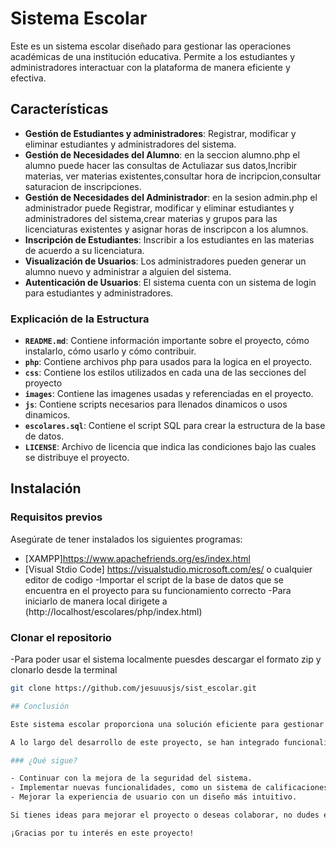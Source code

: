 # Sistema Escolar

Este es un sistema escolar diseñado para gestionar las operaciones académicas de una institución educativa. Permite a los estudiantes y administradores interactuar con la plataforma de manera eficiente y efectiva.

## Características
- **Gestión de Estudiantes y administradores**: Registrar, modificar y eliminar estudiantes y administradores del sistema.
- **Gestión de Necesidades del Alumno**: en la seccion alumno.php el alumno puede hacer las consultas de Actuliazar sus datos,Incribir materias, ver materias existentes,consultar hora de incripcion,consultar saturacion de inscripciones.
- **Gestión de Necesidades del Administrador**: en la sesion admin.php el administrador puede Registrar, modificar y eliminar estudiantes y administradores del sistema,crear materias y grupos para las licenciaturas existentes y asignar horas de inscripcon a los alumnos.
- **Inscripción de Estudiantes**: Inscribir a los estudiantes en las materias de acuerdo a su licenciatura.
- **Visualización de Usuarios**: Los administradores pueden generar un alumno nuevo y administrar a alguien del sistema.
- **Autenticación de Usuarios**: El sistema cuenta con un sistema de login para estudiantes y administradores.

### Explicación de la Estructura

- **`README.md`**: Contiene información importante sobre el proyecto, cómo instalarlo, cómo usarlo y cómo contribuir.
- **`php`**: Contiene archivos php para usados para la logica en el proyecto.
- **`css`**: Contiene los estilos utilizados en cada una de las secciones del proyecto
- **`images`**: Contiene las imagenes usadas y referenciadas en el proyecto.
- **`js`**: Contiene scripts necesarios para llenados dinamicos o usos dinamicos.
- **`escolares.sql`**: Contiene el script SQL para crear la estructura de la base de datos.
- **`LICENSE`**: Archivo de licencia que indica las condiciones bajo las cuales se distribuye el proyecto.

## Instalación
### Requisitos previos
Asegúrate de tener instalados los siguientes programas:
- [XAMPP]https://www.apachefriends.org/es/index.html
- [Visual Stdio Code] https://visualstudio.microsoft.com/es/
o cualquier editor de codigo
-Importar el script de la base de datos que se encuentra en el proyecto para su funcionamiento correcto
-Para iniciarlo de manera local dirigete a (http://localhost/escolares/php/index.html)
### Clonar el repositorio
-Para poder usar el sistema localmente puesdes descargar el formato zip y clonarlo desde la terminal
```bash
git clone https://github.com/jesuuusjs/sist_escolar.git

## Conclusión

Este sistema escolar proporciona una solución eficiente para gestionar la inscripción, recuperación y administración de cursos y estudiantes. Está diseñado para ser fácil de usar y flexible, permitiendo a administradores y estudiantes interactuar de manera sencilla con la plataforma.

A lo largo del desarrollo de este proyecto, se han integrado funcionalidades clave que facilitan la administración de datos y la visualización de la información en tiempo real. Además, al ser un sistema web, se puede acceder desde cualquier dispositivo con un navegador, mejorando la accesibilidad.

### ¿Qué sigue?

- Continuar con la mejora de la seguridad del sistema.
- Implementar nuevas funcionalidades, como un sistema de calificaciones o reportes.
- Mejorar la experiencia de usuario con un diseño más intuitivo.

Si tienes ideas para mejorar el proyecto o deseas colaborar, no dudes en abrir un **issue** o enviar un **pull request**.

¡Gracias por tu interés en este proyecto!

